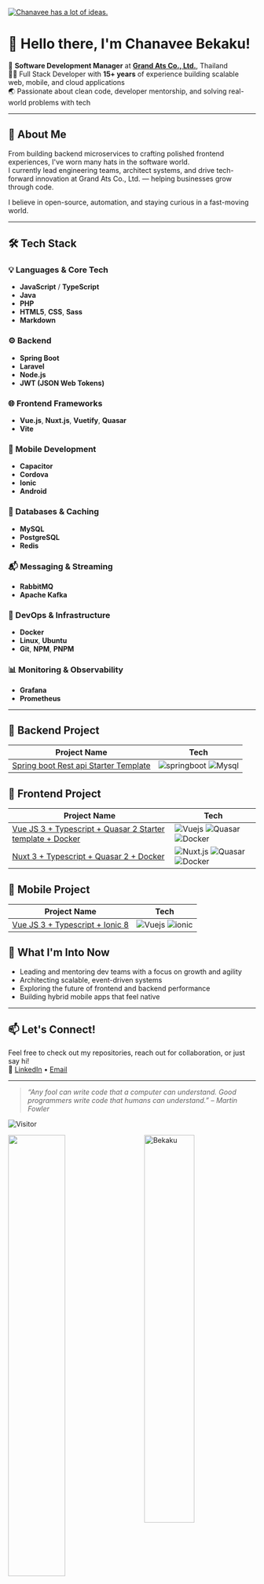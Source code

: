 [![Chanavee has a lot of ideas.](https://bekaku.github.io/cover.jpg)](https://www.linkedin.com/in/bekaku/)
# 👋 Hello there, I'm Chanavee Bekaku!

🎯 **Software Development Manager** at [**Grand Ats Co., Ltd.**](#), Thailand  
🧑‍💻 Full Stack Developer with **15+ years** of experience building scalable web, mobile, and cloud applications  
🌏 Passionate about clean code, developer mentorship, and solving real-world problems with tech

---

## 🧠 About Me

From building backend microservices to crafting polished frontend experiences, I've worn many hats in the software world.  
I currently lead engineering teams, architect systems, and drive tech-forward innovation at Grand Ats Co., Ltd. — helping businesses grow through code.

I believe in open-source, automation, and staying curious in a fast-moving world.

---

## 🛠️ Tech Stack

### 💡 Languages & Core Tech
- **JavaScript** / **TypeScript**
- **Java**
- **PHP**
- **HTML5**, **CSS**, **Sass**
- **Markdown**

### ⚙️ Backend
- **Spring Boot**
- **Laravel**
- **Node.js**
- **JWT (JSON Web Tokens)**

### 🌐 Frontend Frameworks
- **Vue.js**, **Nuxt.js**, **Vuetify**, **Quasar**
- **Vite**

### 📱 Mobile Development
- **Capacitor**
- **Cordova**
- **Ionic**
- **Android**

### 🧱 Databases & Caching
- **MySQL**
- **PostgreSQL**
- **Redis**

### 📬 Messaging & Streaming
- **RabbitMQ**
- **Apache Kafka**

### 🐳 DevOps & Infrastructure
- **Docker**
- **Linux**, **Ubuntu**
- **Git**, **NPM**, **PNPM**

### 📊 **Monitoring & Observability**
- **Grafana**
- **Prometheus**
---
## :pushpin: Backend Project
| Project Name  | Tech |
|------|--------------|
| [Spring boot Rest api Starter Template](https://github.com/bekaku/java-spring-boot-starter) | <img alt="springboot" src="https://img.shields.io/badge/-Springboot-6DB33F?style=flat-square&logo=springboot&logoColor=white" /> <img alt="Mysql" src="https://img.shields.io/badge/-Mysql-4479A1?style=flat-square&logo=mysql&logoColor=white" /> |

## :pushpin: Frontend Project
| Project Name  | Tech |
|------|--------------|
| [Vue JS 3 + Typescript + Quasar 2 Starter template + Docker](https://bekaku.github.io/quasar-starter) | <img alt="Vuejs" src="https://img.shields.io/badge/-Vue-42b883?style=flat-square&logo=Vue.js&logoColor=white" /> <img alt="Quasar" src="https://img.shields.io/badge/-Quasar-1976D2?style=flat-square&logo=Quasar&logoColor=white" /> <img alt="Docker" src="https://img.shields.io/badge/-Docker-2496ED?style=flat-square&logo=docker&logoColor=white" /> |
| [Nuxt 3 + Typescript + Quasar 2 + Docker](https://github.com/bekaku/nuxt-quasar-example-app) | <img alt="Nuxt.js" src="https://img.shields.io/badge/-Nuxt-00DC82?style=flat-square&logo=Nuxt&logoColor=white" /> <img alt="Quasar" src="https://img.shields.io/badge/-Quasar-1976D2?style=flat-square&logo=Quasar&logoColor=white" /> <img alt="Docker" src="https://img.shields.io/badge/-Docker-2496ED?style=flat-square&logo=docker&logoColor=white" /> |

## :pushpin: Mobile Project
| Project Name  | Tech |
|------|--------------|
| [Vue JS 3 + Typescript + Ionic 8](https://github.com/bekaku/vue-ionic-example-app) | <img alt="Vuejs" src="https://img.shields.io/badge/-Vue-42b883?style=flat-square&logo=Vue.js&logoColor=white" /> <img alt="ionic" src="https://img.shields.io/badge/-Ionic-3880FF?style=flat-square&logo=ionic&logoColor=white" /> |


## 🌱 What I'm Into Now

- Leading and mentoring dev teams with a focus on growth and agility 
- Architecting scalable, event-driven systems
- Exploring the future of frontend and backend performance
- Building hybrid mobile apps that feel native  

---

## 📫 Let's Connect!

Feel free to check out my repositories, reach out for collaboration, or just say hi!  
🔗 [LinkedIn](https://www.linkedin.com/in/bekaku/) • [Email](mailto:baekaku@gmail.com)

---

> _“Any fool can write code that a computer can understand. Good programmers write code that humans can understand.” – Martin Fowler_

![Visitor](https://visitor-badge.laobi.icu/badge?page_id=bekaku.repoName)

 <img src="https://github-readme-stats.vercel.app/api?username=bekaku&show_icons=true&theme=prussian" alt="Bekaku" width="45%" align="right"/>
 <img  src="https://github-readme-streak-stats.herokuapp.com/?user=bekaku&theme=prussian" width="48%" >
